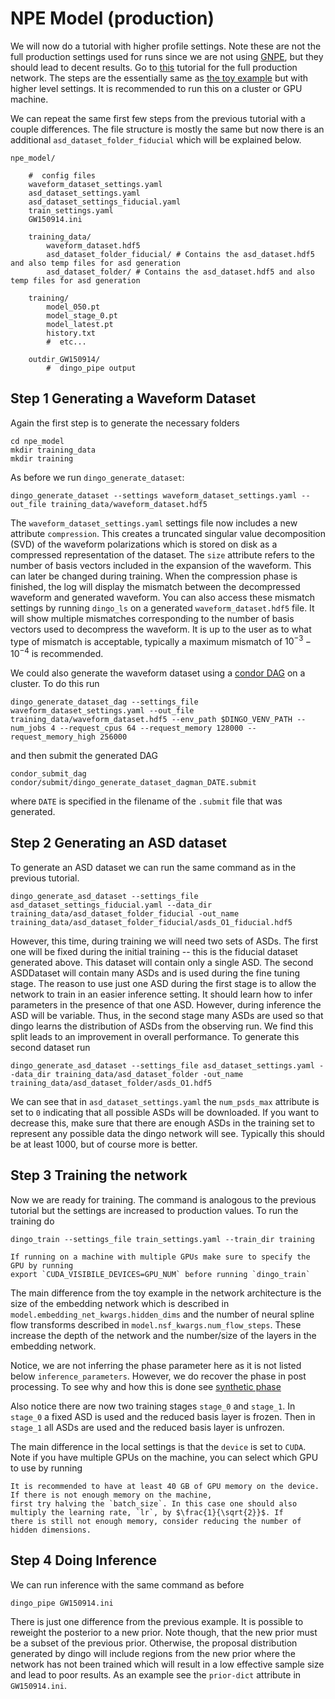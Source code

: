 # NPE Model (production)

We will now do a tutorial with higher profile settings. Note these are not the
full production settings used for runs since we are not using [GNPE](gnpe.md), but
they should lead to decent results. Go to [this](example_gnpe_model.md) tutorial for the full production network. The
steps are the essentially same as [the toy example](example_toy_model.md) but with higher level settings. It is
recommended to run this on a cluster or GPU machine. 

We can repeat the same first few steps from the previous tutorial with a couple
differences. The file structure is mostly the same but now there is an additional
`asd_dataset_folder_fiducial` which will be explained below.

```
npe_model/

    #  config files
    waveform_dataset_settings.yaml
    asd_dataset_settings.yaml
    asd_dataset_settings_fiducial.yaml
    train_settings.yaml
    GW150914.ini

    training_data/
        waveform_dataset.hdf5
        asd_dataset_folder_fiducial/ # Contains the asd_dataset.hdf5 and also temp files for asd generation
        asd_dataset_folder/ # Contains the asd_dataset.hdf5 and also temp files for asd generation

    training/
        model_050.pt
        model_stage_0.pt
        model_latest.pt
        history.txt
        #  etc...

    outdir_GW150914/
        #  dingo_pipe output
```


Step 1 Generating a Waveform Dataset
------------------------------------ 

Again the first step is to generate the necessary folders

```
cd npe_model
mkdir training_data
mkdir training
```

As before we run `dingo_generate_dataset`:

```
dingo_generate_dataset --settings waveform_dataset_settings.yaml --out_file training_data/waveform_dataset.hdf5
```


The `waveform_dataset_settings.yaml` settings file now includes a new attribute `compression`.
This creates a truncated singular value decomposition (SVD) of the waveform polarizations which 
is stored on disk as a compressed representation of the dataset. The `size` attribute 
refers to the number of basis vectors included in the expansion of the waveform. This can later be
changed during training. When the compression phase is finished, the log will
display the mismatch between the decompressed waveform and generated waveform. You can
also access these mismatch settings by running `dingo_ls` on a generated `waveform_dataset.hdf5`
file. It will show multiple mismatches corresponding to the number of basis vectors used
to decompress the waveform. It is up to the user as to what type of mismatch is acceptable,
typically a maximum mismatch of $10^{-3}-10^{-4}$ is recommended. 

We could also generate the waveform dataset using a
[condor DAG](https://htcondor.readthedocs.io/en/latest/users-manual/dagman-workflows.html)
on a cluster. To do this run

```
dingo_generate_dataset_dag --settings_file waveform_dataset_settings.yaml --out_file training_data/waveform_dataset.hdf5 --env_path $DINGO_VENV_PATH --num_jobs 4 --request_cpus 64 --request_memory 128000 --request_memory_high 256000
```

and then submit the generated DAG

```
condor_submit_dag condor/submit/dingo_generate_dataset_dagman_DATE.submit
```

where `DATE` is specified in the filename of the `.submit` file that was generated.


Step 2 Generating an ASD dataset
--------------------------------

To generate an ASD dataset we can run the same command as in the previous tutorial.

```
dingo_generate_asd_dataset --settings_file asd_dataset_settings_fiducial.yaml --data_dir training_data/asd_dataset_folder_fiducial -out_name training_data/asd_dataset_folder_fiducial/asds_O1_fiducial.hdf5
```

However, this time, during training we will need two sets of ASDs. The first one will be
fixed during the initial training -- this is the fiducial dataset generated above.
This dataset will contain only  a single ASD. The second ASDDataset will contain many
ASDs and is used during the fine tuning stage. The reason to use just one ASD during the first 
stage is to allow the network to train in an easier inference setting. It should learn how
to infer parameters in the presence of that one ASD. However, during inference
the ASD will be variable. Thus, in the second stage many ASDs are used so that dingo learns the distribution
of ASDs from the observing run. We find this split leads to an improvement in
overall performance. To generate this second dataset run

```
dingo_generate_asd_dataset --settings_file asd_dataset_settings.yaml --data_dir training_data/asd_dataset_folder -out_name training_data/asd_dataset_folder/asds_O1.hdf5
```

We can see that in `asd_dataset_settings.yaml` the `num_psds_max`
attribute is set to `0` indicating that all possible ASDs will be downloaded. If you want to 
decrease this, make sure that there are enough ASDs in the training set to represent 
any possible data the dingo network will see. Typically this should be at least 1000,
but of course more is better. 


Step 3 Training the network
---------------------------

Now we are ready for training. The command is analogous to the previous tutorial 
but the settings are increased to production values. To run the training do

```
dingo_train --settings_file train_settings.yaml --train_dir training
```

```{tip}
If running on a machine with multiple GPUs make sure to specify the GPU by running 
export `CUDA_VISIBILE_DEVICES=GPU_NUM` before running `dingo_train`
```

The main difference from the toy example in the network architecture is the size of the embedding
network which is described in `model.embedding_net_kwargs.hidden_dims` and the
number of neural spline flow transforms described in
`model.nsf_kwargs.num_flow_steps`. These increase the depth of the network and the 
number/size of the layers in the embedding network. 

Notice, we are not inferring the phase parameter here as it is not listed below `inference_parameters`. However,
we do recover the phase in post processing. To see why and how this is done see [synthetic phase](result.md)

Also notice there are now two training stages `stage_0` and `stage_1`. In `stage_0` a fixed ASD is used and the reduced basis layer
is frozen. Then in `stage_1` all ASDs are used and the reduced basis layer is unfrozen. 

The main difference in the local settings is that the `device` is set to `CUDA`.
Note if you have multiple GPUs on the machine, you can select which GPU to use
by running 

```{important}
It is recommended to have at least 40 GB of GPU memory on the device. If there is not enough memory on the machine,
first try halving the `batch_size`. In this case one should also multiply the learning rate, `lr`, by $\frac{1}{\sqrt{2}}$. If 
there is still not enough memory, consider reducing the number of hidden dimensions.
```

Step 4 Doing Inference
----------------------

We can run inference with the same command as before

```
dingo_pipe GW150914.ini
```

There is just one difference from the previous example. It is possible to reweight the posterior to a new prior.
Note though, that the new prior must be a subset of the previous prior. Otherwise, the proposal distribution
generated by dingo will include regions from the new prior where the network has not been trained which will
result in a low effective sample size and lead to poor results. As an example see the `prior-dict` attribute in 
`GW150914.ini`.